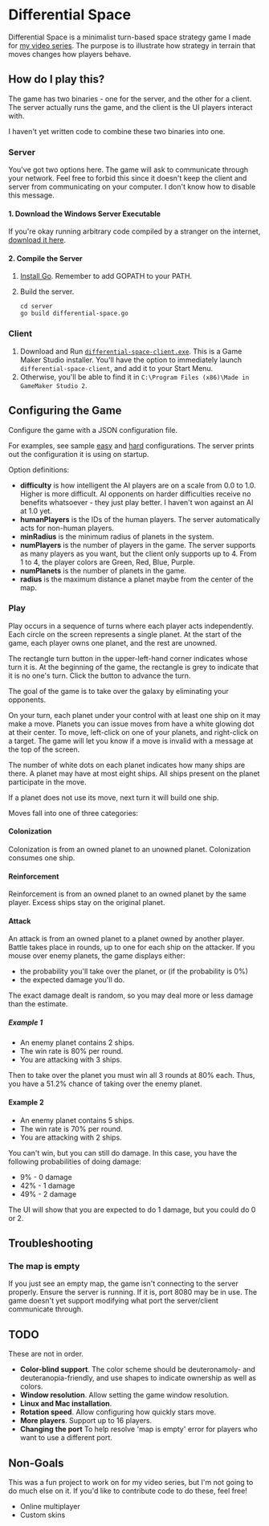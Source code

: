 # Differential Space
Differential Space is a minimalist turn-based space strategy game I made for [my video series](https://www.youtube.com/channel/UC29CSoWw7ASMCTcjzc-7k0w).
The purpose is to illustrate how strategy in terrain that moves changes how players behave.

## How do I play this?
The game has two binaries - one for the server, and the other for a client.
The server actually runs the game, and the client is the UI players interact with.

I haven't yet written code to combine these two binaries into one.

### Server
You've got two options here.
The game will ask to communicate through your network.
Feel free to forbid this since it doesn't keep the client and server from communicating on your computer.
I don't know how to disable this message.

#### 1. Download the Windows Server Executable
If you're okay running arbitrary code compiled by a stranger on the internet, [download it here](bin/differential-space-server.exe).

#### 2. Compile the Server
1. [Install Go](https://golang.org/doc/install). Remember to add GOPATH to your PATH.
1. Build the server.

   ```
   cd server
   go build differential-space.go
   ```

### Client
1. Download and Run [`differential-space-client.exe`](bin/differential-space-client.exe).
This is a Game Maker Studio installer.
You'll have the option to immediately launch `differential-space-client`, and add it to your Start Menu.
1. Otherwise, you'll be able to find it in `C:\Program Files (x86)\Made in GameMaker Studio 2`.

## Configuring the Game
Configure the game with a JSON configuration file.

For examples, see sample [easy](server/easy.json) and [hard](server/hard.json) configurations.
The server prints out the configuration it is using on startup.

Option definitions:
- **difficulty** is how intelligent the AI players are on a scale from 0.0 to 1.0.
Higher is more difficult. 
AI opponents on harder difficulties receive no benefits whatsoever - they just play better.
I haven't won against an AI at 1.0 yet.
- **humanPlayers** is the IDs of the human players.
The server automatically acts for non-human players.
- **minRadius** is the minimum radius of planets in the system.
- **numPlayers** is the number of players in the game.
The server supports as many players as you want, but the client only supports up to 4.
From 1 to 4, the player colors are Green, Red, Blue, Purple.
- **numPlanets** is the number of planets in the game.
- **radius** is the maximum distance a planet maybe from the center of the map.

### Play
Play occurs in a sequence of turns where each player acts independently.
Each circle on the screen represents a single planet.
At the start of the game, each player owns one planet, and the rest are unowned.

The rectangle turn button in the upper-left-hand corner indicates whose turn it is.
At the beginning of the game, the rectangle is grey to indicate that it is no one's turn.
Click the button to advance the turn.

The goal of the game is to take over the galaxy by eliminating your opponents.

On your turn, each planet under your control with at least one ship on it may make a move.
Planets you can issue moves from have a white glowing dot at their center.
To move, left-click on one of your planets, and right-click on a target.
The game will let you know if a move is invalid with a message at the top of the screen.

The number of white dots on each planet indicates how many ships are there.
A planet may have at most eight ships.
All ships present on the planet participate in the move.

If a planet does not use its move, next turn it will build one ship.

Moves fall into one of three categories:
#### Colonization
Colonization is from an owned planet to an unowned planet.
Colonization consumes one ship.
#### Reinforcement
Reinforcement is from an owned planet to an owned planet by the same player.
Excess ships stay on the original planet.
#### Attack
An attack is from an owned planet to a planet owned by another player.
Battle takes place in rounds, up to one for each ship on the attacker.
If you mouse over enemy planets, the game displays either:
- the probability you'll take over the planet, or (if the probability is 0%)
- the expected damage you'll do.

The exact damage dealt is random, so you may deal more or less damage than the estimate.

##### Example 1
- An enemy planet contains 2 ships.
- The win rate is 80% per round.
- You are attacking with 3 ships.

Then to take over the planet you must win all 3 rounds at 80% each.
Thus, you have a 51.2% chance of taking over the enemy planet.

#### Example 2
- An enemy planet contains 5 ships.
- The win rate is 70% per round.
- You are attacking with 2 ships.

You can't win, but you can still do damage.
In this case, you have the following probabilities of doing damage:
- 9% - 0 damage
- 42% - 1 damage
- 49% - 2 damage

The UI will show that you are expected to do 1 damage, but you could do 0 or 2.

## Troubleshooting

### The map is empty
If you just see an empty map, the game isn't connecting to the server properly.
Ensure the server is running.
If it is, port 8080 may be in use.
The game doesn't yet support modifying what port the server/client communicate through.

## TODO
These are not in order.

- **Color-blind support**.
The color scheme should be deuteronamoly- and deuteranopia-friendly, and use shapes to indicate ownership as well as colors.
- **Window resolution**.
Allow setting the game window resolution.
- **Linux and Mac installation**.
- **Rotation speed**.
Allow configuring how quickly stars move.
- **More players**.
Support up to 16 players.
- **Changing the port**
To help resolve 'map is empty' error for players who want to use a different port.

## Non-Goals
This was a fun project to work on for my video series, but I'm not going to do much else on it.
If you'd like to contribute code to do these, feel free!

- Online multiplayer
- Custom skins
